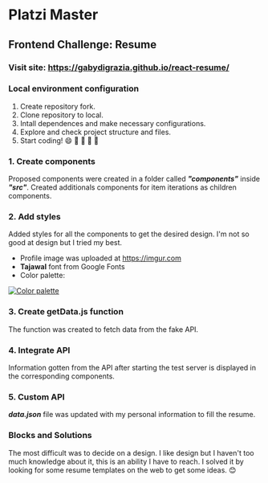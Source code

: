 # Platzi Master
## Frontend Challenge: Resume

### Visit site: https://gabydigrazia.github.io/react-resume/

### Local environment configuration
1. Create repository fork.
2. Clone repository to local.
4. Intall dependences and make necessary configurations.
5. Explore and check project structure and files.
6. Start coding! :smile: :smiling_face_with_three_hearts: :heartbeat: :heartbeat: :heartbeat:


###  1. Create components
Proposed components were created in a folder called ***"components"*** inside ***"src"***. Created additionals components for item iterations as children components.

### 2. Add styles
Added styles for all the components to get the desired design. I'm not so good at design but I tried my best.
- Profile image was uploaded at https://imgur.com
- **Tajawal** font from Google Fonts
- Color palette:

[![Color palette](https://i.imgur.com/U74IjOu.png "Color palette")](http://https://i.imgur.com/U74IjOu.png "Color palette")

### 3. Create getData.js function
The function was created to fetch data from the fake API.

### 4. Integrate API
Information gotten from the API after starting the test server is displayed in the corresponding components.

### 5. Custom API
***data.json*** file was updated with my personal information to fill the resume.

### Blocks and Solutions

The most difficult was to decide on a design. I like design but I haven't too much knowledge about it, this is an ability I have to reach.
I solved it by looking for some resume templates on the web to get some ideas. :blush:


